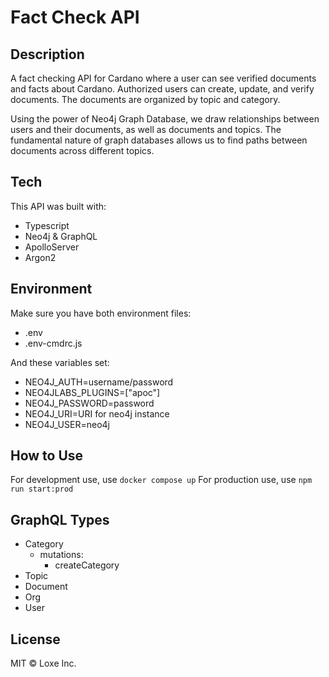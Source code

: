 # Fact Check API

## Description

A fact checking API for Cardano where a user can see verified documents and facts about Cardano. Authorized users can create, update, and verify documents. The documents are organized by topic and category.

Using the power of Neo4j Graph Database, we draw relationships between users and their documents, as well as documents and topics. The fundamental nature of graph databases allows us to find paths between documents across different topics.

## Tech

This API was built with:

- Typescript
- Neo4j & GraphQL
- ApolloServer
- Argon2

## Environment

Make sure you have both environment files:

- .env
- .env-cmdrc.js

And these variables set:

- NEO4J_AUTH=username/password
- NEO4JLABS_PLUGINS=["apoc"]
- NEO4J_PASSWORD=password
- NEO4J_URI=URI for neo4j instance
- NEO4J_USER=neo4j

## How to Use

For development use, use `docker compose up`
For production use, use `npm run start:prod`

## GraphQL Types

- Category
  - mutations:
    - createCategory
- Topic
- Document
- Org
- User

## License

MIT © Loxe Inc.
